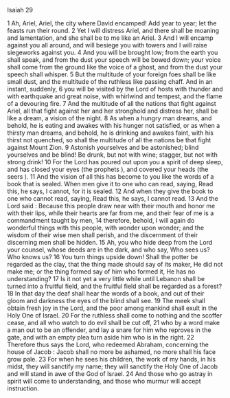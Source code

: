 Isaiah 29

1	Ah, Ariel, Ariel, the city where David encamped! Add year to year; let the feasts run their round.
2	Yet I will distress Ariel, and there shall be moaning and lamentation, and she shall be to me like an Ariel.
3	And I will encamp against you all around, and will besiege you with towers and I will raise siegeworks against you.
4	And you will be brought low; from the earth you shall speak, and from the dust your speech will be bowed down; your voice shall come from the ground like the voice of a ghost, and from the dust your speech shall whisper.
5	But the multitude of your foreign foes shall be like small dust, and the multitude of the ruthless like passing chaff. And in an instant, suddenly,
6	you will be visited by the Lord of hosts with thunder and with earthquake and great noise, with whirlwind and tempest, and the flame of a devouring fire.
7	And the multitude of all the nations that fight against Ariel, all that fight against her and her stronghold and distress her, shall be like a dream, a vision of the night.
8	As when a hungry man dreams, and behold, he is eating and awakes with his hunger not satisfied, or as when a thirsty man dreams, and behold, he is drinking and awakes faint, with his thirst not quenched, so shall the multitude of all the nations be that fight against Mount Zion.
9	Astonish yourselves and be astonished; blind yourselves and be blind! Be drunk, but not with wine; stagger, but not with strong drink!
10	For the Lord has poured out upon you a spirit of deep sleep, and has closed your eyes (the prophets ), and covered your heads (the seers ).
11	And the vision of all this has become to you like the words of a book that is sealed. When men give it to one who can read, saying, Read this, he says, I cannot, for it is sealed.
12	And when they give the book to one who cannot read, saying, Read this, he says, I cannot read.
13	And the Lord said : Because this people draw near with their mouth and honor me with their lips, while their hearts are far from me, and their fear of me is a commandment taught by men,
14	therefore, behold, I will again do wonderful things with this people, with wonder upon wonder; and the wisdom of their wise men shall perish, and the discernment of their discerning men shall be hidden.
15	Ah, you who hide deep from the Lord your counsel, whose deeds are in the dark, and who say, Who sees us? Who knows us?
16	You turn things upside down! Shall the potter be regarded as the clay, that the thing made should say of its maker, He did not make me; or the thing formed say of him who formed it, He has no understanding?
17	Is it not yet a very little while until Lebanon shall be turned into a fruitful field, and the fruitful field shall be regarded as a forest?
18	In that day the deaf shall hear the words of a book, and out of their gloom and darkness the eyes of the blind shall see.
19	The meek shall obtain fresh joy in the Lord, and the poor among mankind shall exult in the Holy One of Israel.
20	For the ruthless shall come to nothing and the scoffer cease, and all who watch to do evil shall be cut off,
21	who by a word make a man out to be an offender, and lay a snare for him who reproves in the gate, and with an empty plea turn aside him who is in the right.
22	Therefore thus says the Lord, who redeemed Abraham, concerning the house of Jacob : Jacob shall no more be ashamed, no more shall his face grow pale.
23	For when he sees his children, the work of my hands, in his midst, they will sanctify my name; they will sanctify the Holy One of Jacob and will stand in awe of the God of Israel.
24	And those who go astray in spirit will come to understanding, and those who murmur will accept instruction.

